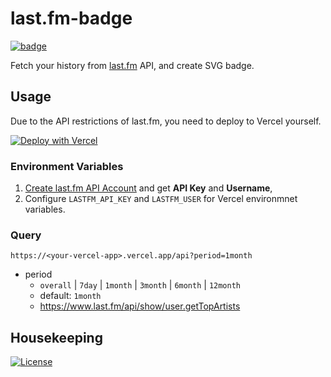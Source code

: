 # last.fm-badge

[![badge](https://last-fm-badge.sno2wman.vercel.app/api?period=7day)](https://www.last.fm/user/SnO2WMaN)

Fetch your history from [last.fm](https://www.last.fm/) API, and create SVG badge.

## Usage

Due to the API restrictions of last.fm, you need to deploy to Vercel yourself.

[![Deploy with Vercel](https://vercel.com/button)](https://vercel.com/new/git/external?repository-url=https%3A%2F%2Fgithub.com%2FSnO2WMaN-HQ%2Flast.fm-badge)

### Environment Variables

1.  [Create last.fm API Account](https://www.last.fm/api/account/create) and get **API Key** and **Username**,
2.  Configure `LASTFM_API_KEY` and `LASTFM_USER` for Vercel environmnet variables.

### Query

```
https://<your-vercel-app>.vercel.app/api?period=1month
```

- period
  - `overall` | `7day` | `1month` | `3month` | `6month` | `12month`
  - default: `1month`
  - https://www.last.fm/api/show/user.getTopArtists

## Housekeeping

[![License](https://img.shields.io/github/license/SnO2WMaN-HQ/last.fm-badge?style=for-the-badge)](https://github.com/SnO2WMaN-HQ/last.fm-badge/blob/master/LICENSE)
